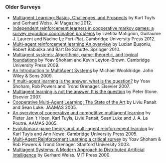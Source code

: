 ### Older Surveys
* [Multiagent Learning: Basics, Challenges, and Prospects](http://www.weiss-gerhard.info/publications/AI_MAGAZINE_2012_TuylsWeiss.pdf) by Karl Tuyls and Gerhard Weiss. Ai Magazine 2012.
* [Independent reinforcement learners in cooperative markov games: a survey regarding coordination problems](https://perso.liris.cnrs.fr/laetitia.matignon/index/matignon2012KER.pdf) by Laetitia Matignon, Guillaume J. Laurent and Nadine Le Fort-Piat. Cambridge University Press 2012.
* [Multi-agent reinforcement learning:An overview](https://www.dcsc.tudelft.nl/~bdeschutter/pub/rep/10_003.pdf) by Lucian Buşoniu, Robert Babuška and Bart De Schutte. Springer 2010.
* [Multiagent systems: Algorithmic, game-theoretic, and logical foundations](https://www.masfoundations.org/download.html) by Yoav Shoham and Kevin Leyton-Brown. Cambridge University Press 2009.
* [An Introduction to MultiAgent Systems](https://www.cs.ox.ac.uk/people/michael.wooldridge/pubs/imas/IMAS2e.html) by Michael Wooldridge. John Wiley & Sons 2009.
* [If multi-agent learning is the answer, what is the question?](https://www.sciencedirect.com/science/article/pii/S0004370207000495) by Yoav Shoham, Rob Powers  and Trond Grenager. Elsevier 2007.
* [Multiagent learning is not the answer. It is the question](https://www.sciencedirect.com/science/article/pii/S0004370207000021) by Peter Stone. Elsevier 2007.
* [Cooperative Multi-Agent Learning: The State of the Art](https://citeseerx.ist.psu.edu/viewdoc/summary?doi=10.1.1.307.6671) by  Liviu Panait and Sean Luke. JAAMAS 2005.
* [An overview of cooperative and competitive multiagent learning](https://cs.gmu.edu/~sean/papers/LAMAS05Overview.pdf) by Pieter Jan 't Hoen, Karl Tuyls, Liviu Panait, Sean Luke and J. A. La Poutré. AAMAS 2005.
* [Evolutionary game theory and multi-agent reinforcement learning](https://www.cambridge.org/core/journals/knowledge-engineering-review/article/abs/evolutionary-game-theory-and-multiagent-reinforcement-learning/CB038537B4DB36E74311984BC13AD742) by Karl Tuyls and Ann Nowe. Cambridge University Press 2005.
* [Multi-Agent Reinforcement Learning:a critical survey](https://www.cc.gatech.edu/classes/AY2009/cs7641_spring/handouts/MALearning_ACriticalSurvey_2003_0516.pdf) by  Yoav Shoham &  Rob Powers &  Trond Grenager. Stanford University 2003.
* [Multiagent Systems: A Modern Approach to Distributed Artificial Intelligence](https://ieeexplore.ieee.org/book/6267355) by Gerhard Weiss. MIT Press 2000.
